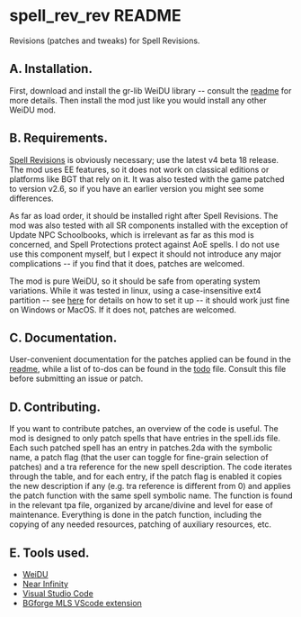 # spell_rev_rev README

Revisions (patches and tweaks) for Spell Revisions.

## A. Installation.

First, download and install the gr-lib WeiDU library -- consult the [readme](https://github.com/lambda-dom/gr-lib) for more details. Then install the mod just like you would install any other WeiDU mod.

## B. Requirements.

[Spell Revisions](https://github.com/Gibberlings3/SpellRevisions) is obviously necessary; use the latest v4 beta 18 release. The mod uses EE features, so it does not work on classical editions or platforms like BGT that rely on it. It was also tested with the game patched to version v2.6, so if you have an earlier version you might see some differences.

As far as load order, it should be installed right after Spell Revisions. The mod was also tested with all SR components installed with the exception of Update NPC Schoolbooks, which is irrelevant as far as this mod is concerned, and Spell Protections protect against AoE spells. I do not use use this component myself, but I expect it should not introduce any major complications -- if you find that it does, patches are welcomed.

The mod is pure WeiDU, so it should be safe from operating system variations. While it was tested in linux, using a case-insensitive ext4 partition -- see [here](https://www.gibberlings3.net/forums/topic/28516-the-linux-users-guide-to-installing-mods-on-the-enhanced-editions/) for details on how to set it up -- it should work just fine on Windows or MacOS. If it does not, patches are welcomed.

## C. Documentation.

User-convenient documentation for the patches applied can be found in the [readme](components/patches/docs/readme.md), while a list of to-dos can be found in the [todo](components/patches/docs/todo.md) file. Consult this file before submitting an issue or patch.

## D. Contributing.

If you want to contribute patches, an overview of the code is useful. The mod is designed to only patch spells that have entries in the spell.ids file. Each such patched spell has an entry in patches.2da with the symbolic name, a patch flag (that the user can toggle for fine-grain selection of patches) and a tra reference for the new spell description. The code iterates through the table, and for each entry, if the patch flag is enabled it copies the new description if any (e.g. tra reference is different from 0) and applies the patch function with the same spell symbolic name. The function is found in the relevant tpa file, organized by arcane/divine and level for ease of maintenance. Everything is done in the patch function, including the copying of any needed resources, patching of auxiliary resources, etc.

## E. Tools used.

* [WeiDU](https://github.com/WeiDUorg/weidu)
* [Near Infinity](https://github.com/Argent77/NearInfinity)
* [Visual Studio Code](https://code.visualstudio.com/)
* [BGforge MLS VScode extension](https://github.com/BGforgeNet/VScode-BGforge-MLS)